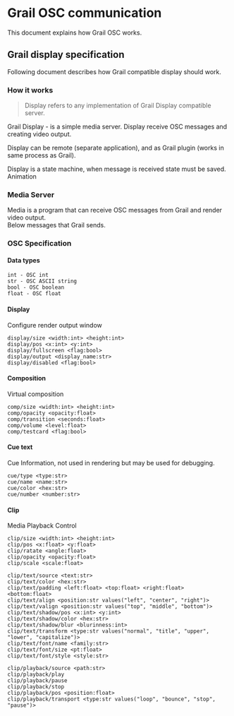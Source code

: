 # Grail OSC communication

This document explains how Grail OSC works.


## Grail display specification

Following document describes how Grail compatible display should work.

### How it works

> Display refers to any implementation of Grail Display compatible server.

Grail Display - is a simple media server. 
Display receive OSC messages and creating video output.

Display can be remote (separate application), and as Grail plugin (works in same process as Grail).

Display is a state machine, when message is received state must be saved.
Animation

### Media Server

Media is a program that can receive OSC messages from Grail and render video output.  
Below messages that Grail sends.

### OSC Specification

#### Data types

	int - OSC int
	str - OSC ASCII string
	bool - OSC boolean
	float - OSC float

#### Display

Configure render output window

	display/size <width:int> <height:int>
	display/pos <x:int> <y:int>
	display/fullscreen <flag:bool>
	display/output <display_name:str>
	display/disabled <flag:bool>


#### Composition

Virtual composition

	comp/size <width:int> <height:int>
	comp/opacity <opacity:float>
	comp/transition <seconds:float>
	comp/volume <level:float>
	comp/testcard <flag:bool>


#### Cue text

Cue Information, not used in rendering but may be used for debugging.

    cue/type <type:str>
    cue/name <name:str>
    cue/color <hex:str>
    cue/number <number:str>


#### Clip

Media Playback Control

	clip/size <width:int> <height:int>
	clip/pos <x:float> <y:float>
	clip/ratate <angle:float>
	clip/opacity <opacity:float>
	clip/scale <scale:float>

	clip/text/source <text:str>
	clip/text/color <hex:str>
	clip/text/padding <left:float> <top:float> <right:float> <bottom:float>
	clip/text/align <position:str values("left", "center", "right")>
	clip/text/valign <position:str values("top", "middle", "bottom")>
	clip/text/shadow/pos <x:int> <y:int>
	clip/text/shadow/color <hex:str>
	clip/text/shadow/blur <blurinness:int>
	clip/text/transform <type:str values("normal", "title", "upper", "lower", "capitalize")>
	clip/text/font/name <family:str>
	clip/text/font/size <pt:float>
	clip/text/font/style <style:str>

	clip/playback/source <path:str>
	clip/playback/play
	clip/playback/pause
	clip/playback/stop
	clip/playback/pos <position:float>
	clip/playback/transport <type:str values("loop", "bounce", "stop", "pause")>

